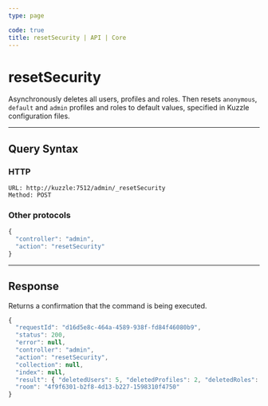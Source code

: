 ```yaml
---
type: page

code: true
title: resetSecurity | API | Core
---
```


# resetSecurity

Asynchronously deletes all users, profiles and roles.
Then resets `anonymous`, `default` and `admin` profiles and roles to default values, specified in Kuzzle configuration files.

---

## Query Syntax

### HTTP

```http
URL: http://kuzzle:7512/admin/_resetSecurity
Method: POST
```

### Other protocols

```js
{
  "controller": "admin",
  "action": "resetSecurity"
}
```

---

## Response

Returns a confirmation that the command is being executed.

```js
{
  "requestId": "d16d5e8c-464a-4589-938f-fd84f46080b9",
  "status": 200,
  "error": null,
  "controller": "admin",
  "action": "resetSecurity",
  "collection": null,
  "index": null,
  "result": { "deletedUsers": 5, "deletedProfiles": 2, "deletedRoles": 1 },
  "room": "4f9f6301-b2f8-4d13-b227-1598310f4750"
}
```
